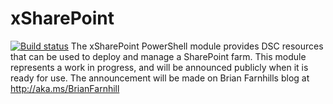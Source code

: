# xSharePoint
[![Build status](https://ci.appveyor.com/api/projects/status/j44ikfads195663k/branch/master?svg=true)](https://ci.appveyor.com/project/BrianFarnhill/xsharepoint/branch/master)
The xSharePoint PowerShell module provides DSC resources that can be used to deploy and manage a SharePoint farm. 
This module represents a work in progress, and will be announced publicly when it is ready for use. The announcement will be made on Brian Farnhills blog at http://aka.ms/BrianFarnhill
